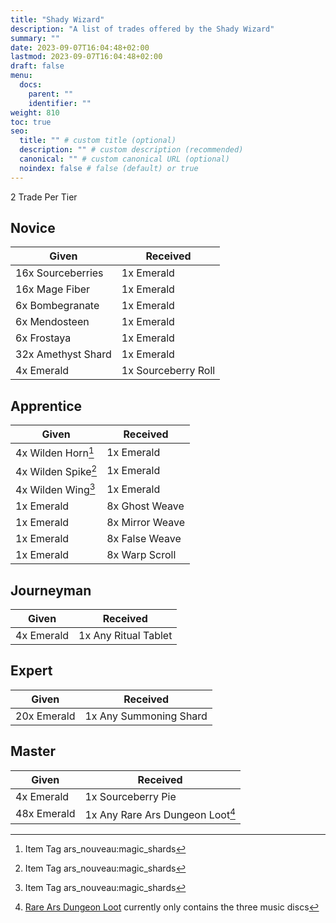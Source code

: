 ```yaml
---
title: "Shady Wizard"
description: "A list of trades offered by the Shady Wizard"
summary: ""
date: 2023-09-07T16:04:48+02:00
lastmod: 2023-09-07T16:04:48+02:00
draft: false
menu:
  docs:
    parent: ""
    identifier: ""
weight: 810
toc: true
seo:
  title: "" # custom title (optional)
  description: "" # custom description (recommended)
  canonical: "" # custom canonical URL (optional)
  noindex: false # false (default) or true
---
```


2 Trade Per Tier

## Novice

| Given              | Received            |
|--------------------|---------------------|
| 16x Sourceberries  | 1x Emerald          |
| 16x Mage Fiber     | 1x Emerald          |
| 6x Bombegranate    | 1x Emerald          |
| 6x Mendosteen      | 1x Emerald          |
| 6x Frostaya        | 1x Emerald          |
| 32x Amethyst Shard | 1x Emerald          |
| 4x Emerald         | 1x Sourceberry Roll |

## Apprentice

| Given               | Received        |
|---------------------|-----------------|
| 4x Wilden Horn[^1]  | 1x Emerald      |
| 4x Wilden Spike[^1] | 1x Emerald      |
| 4x Wilden Wing[^1]  | 1x Emerald      |
| 1x Emerald          | 8x Ghost Weave  |
| 1x Emerald          | 8x Mirror Weave |
| 1x Emerald          | 8x False Weave  |
| 1x Emerald          | 8x Warp Scroll  |

[^1]: <span class="badge text-bg-info">Item Tag</span> <span class="badge text-bg-dark">ars_nouveau:magic_shards</span>

## Journeyman

| Given      | Received             |
|------------|----------------------|
| 4x Emerald | 1x Any Ritual Tablet |

## Expert

| Given       | Received               |
|-------------|------------------------|
| 20x Emerald | 1x Any Summoning Shard |

## Master

| Given       | Received                         |
|-------------|----------------------------------|
| 4x Emerald  | 1x Sourceberry Pie               |
| 48x Emerald | 1x Any Rare Ars Dungeon Loot[^2] |

[^2]: [Rare Ars Dungeon Loot](https://github.com/baileyholl/Ars-Nouveau/blob/main/src/main/java/com/hollingsworth/arsnouveau/api/loot/DungeonLootTables.java) currently only contains the three music discs
